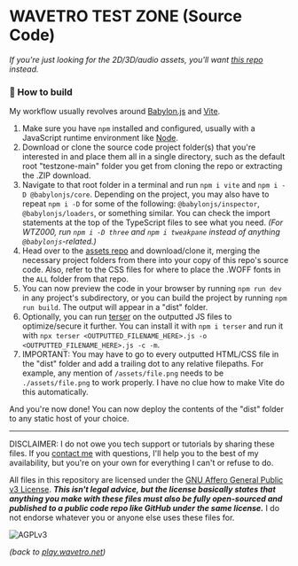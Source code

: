 # WAVETRO TEST ZONE (Source Code)

*If you're just looking for the 2D/3D/audio assets, you'll want [this repo](https://github.com/wavetro/testzone-assets) instead.*

### 🔨 How to build

My workflow usually revolves around [Babylon.js](https://www.babylonjs.com/) and [Vite](https://vitejs.dev/).

1. Make sure you have `npm` installed and configured, usually with a JavaScript runtime environment like [Node](https://nodejs.org/en/download/).
2. Download or clone the source code project folder(s) that you're interested in and place them all in a single directory, such as the default root "testzone-main" folder you get from cloning the repo or extracting the .ZIP download.
3. Navigate to that root folder in a terminal and run `npm i vite` and `npm i -D @babylonjs/core`. Depending on the project, you may also have to repeat `npm i -D` for some of the following: `@babylonjs/inspector`, `@babylonjs/loaders`, or something similar. You can check the import statements at the top of the TypeScript files to see what you need. *(For WTZ000, run `npm i -D three` and `npm i tweakpane` instead of anything `@babylonjs`-related.)*
4. Head over to the [assets repo](https://github.com/wavetro/testzone-assets) and download/clone it, merging the necessary project folders from there into your copy of this repo's source code. Also, refer to the CSS files for where to place the .WOFF fonts in the `ALL` folder from that repo.
5. You can now preview the code in your browser by running `npm run dev` in any project's subdirectory, or you can build the project by running `npm run build`. The output will appear in a "dist" folder.
6. Optionally, you can run [terser](https://terser.org/) on the outputted JS files to optimize/secure it further. You can install it with `npm i terser` and run it with `npx terser <OUTPUTTED_FILENAME_HERE>.js -o <OUTPUTTED_FILENAME_HERE>.js -c -m`.
7. IMPORTANT: You may have to go to every outputted HTML/CSS file in the "dist" folder and add a trailing dot to any relative filepaths. For example, any mention of `/assets/file.png` needs to be `./assets/file.png` to work properly. I have no clue how to make Vite do this automatically.

And you're now done! You can now deploy the contents of the "dist" folder to any static host of your choice.

---------------------------------------------------------------------------

DISCLAIMER: I do not owe you tech support or tutorials by sharing these files. If you [contact me](https://wavetro.net/contact) with questions, I'll help you to the best of my availability, but you're on your own for everything I can't or refuse to do.

All files in this repository are licensed under the [GNU Affero General Public v3 License](https://www.gnu.org/licenses/agpl-3.0.en.html). ***This isn't legal advice, but the license basically states that anything you make with these files must also be fully open-sourced and published to a public code repo like GitHub under the same license.*** I do not endorse whatever you or anyone else uses these files for.

![AGPLv3](https://www.gnu.org/graphics/agplv3-155x51.png)

*(back to [play.wavetro.net](https://play.wavetro.net/))*
